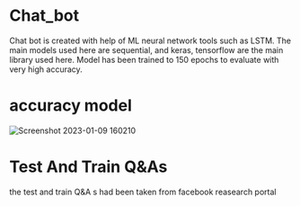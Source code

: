 # Chat_bot
Chat bot is created with help of ML neural network tools such as LSTM. 
The main models used here are sequential, and keras, tensorflow are the main library used here. 
Model has been trained to 150 epochs to evaluate with very high accuracy. 
# accuracy model
![Screenshot 2023-01-09 160210](https://user-images.githubusercontent.com/78648045/211289049-cbb9deef-beca-4bc7-b7db-d9df3b00a58f.png)
# Test And Train Q&As 
the test and train Q&A s had been taken from facebook reasearch portal 
